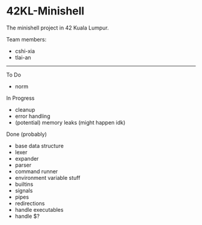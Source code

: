 # 42KL-Minishell
The minishell project in 42 Kuala Lumpur.

Team members:

- cshi-xia
- tlai-an

-------------------------------------------

To Do
- norm

In Progress
- cleanup
- error handling
- (potential) memory leaks (might happen idk)

Done (probably)
- base data structure
- lexer
- expander
- parser
- command runner
- environment variable stuff
- builtins
- signals
- pipes
- redirections
- handle executables
- handle $?
